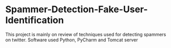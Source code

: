 # Spammer-Detection-Fake-User-Identification
 This project is mainly on review of techniques used for detecting spammers on twitter. Software used Python, PyCharm and Tomcat server
